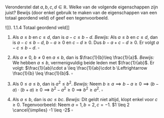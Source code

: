 Veronderstel dat $a, b, c, d \in \mathbb{R}$. Welke van de volgende eigenschappen zijn juist? Bewijs (door enkel gebruik te maken van de eigenschappen van een totaal geordend veld) of geef een tegenvoorbeeld.

![[I. 1.1.4 Totaal geordend veld]]

1. Als $a \leq b$ en $c \leq d$, dan is $a-c \leq b-d$.
*Bewijs:*
Als $a \leq b$ en $c \leq d$, dan is $a-c \leq b-d$, $b-a \geq 0$ en $c-d \geq 0$.
Dus $b-a+c-d \geq 0$. Er volgt $a-c \leq b-d$.
$\square$

2. Als $a \neq 0$, $b \neq 0$ en $a \leq b$, dan is $\frac{1}{b}\leq \frac{1}{a}$.
*Bewijs:*
We hebben $a \leq b$, vermenigvuldig beide leden met $\frac{1}{ab}$. 
Er volgt: $\frac{1}{ab}\cdot a \leq \frac{1}{ab}\cdot b \Leftrightarrow \frac{1}{b} \leq \frac{1}{b}$.
$\square$

3. Als $0 \leq a \leq b$, dan is $a^{2}\leq b^{2}$.
*Bewijs:*
Neem $b \geq a \implies b-a \geq 0 \implies (b-a) \cdot (b+a)\geq 0 \implies b^{2}-a^{2}\geq 0 \implies b^{2}\geq a^{2}$.
$\square$

4. Als $a \leq b$, dan is $ac \leq bc$.
*Bewijs:*
Dit geldt niet altijd, klopt enkel voor $c\geq 0$.
Tegenvoorbeeld: Neem $a=1, b=2, c=-1$.
$1 \leq 2 \cancel{\implies} -1 \leq -2$
$\square$
